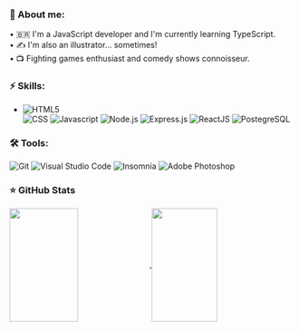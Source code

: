 <!-- ![](https://komarev.com/ghpvc/?username=jfsax&color=pink&style=flat) -->
<!-- ![header](https://capsule-render.vercel.app/api?type=slice&reversal=true&color=timeGradient&desc=Hello%World!) -->
<h3>📖 About me:</h3>
• 🇧🇷 I'm a JavaScript developer and I'm currently learning TypeScript. <br/>
• ✍️ I'm also an illustrator... sometimes! <br/>
• 📺 Fighting games enthusiast and comedy shows connoisseur.

<h3>⚡ Skills:</h3>
<p>
  <ul>
    <li><img alt="HTML5" src="https://img.shields.io/badge/HTML5-E34F26?style=for-the-badge&logo=html5&logoColor=white" /></li>
    <img alt="CSS" src="https://img.shields.io/badge/CSS3-1572B6?style=for-the-badge&logo=css3&logoColor=white" />
    <img alt="Javascript" src="https://img.shields.io/badge/JavaScript-323330?style=for-the-badge&logo=javascript&logoColor=F7DF1E" />
    <img alt="Node.js" src="https://img.shields.io/badge/Node.js-339933?style=for-the-badge&logo=nodedotjs&logoColor=white" />
    <img alt="Express.js" src="https://img.shields.io/badge/Express.js-000000?style=for-the-badge&logo=express&logoColor=white" />
    <img alt="ReactJS" src="https://img.shields.io/badge/React-20232A?style=for-the-badge&logo=react&logoColor=61DAFB" />
    <img alt="PostegreSQL" src="https://img.shields.io/badge/PostgreSQL-316192?style=for-the-badge&logo=postgresql&logoColor=white" />
  </ul>
</p>

<h3>🛠️ Tools:</h3>
<p>
  <img alt="Git" src="https://img.shields.io/badge/Git-F05032?style=for-the-badge&logo=git&logoColor=white" />
  <img alt="Visual Studio Code" src="https://img.shields.io/badge/Visual_Studio_Code-0078D4?style=for-the-badge&logo=visual%20studio%20code&logoColor=white" />
  <img alt="Insomnia" src="https://img.shields.io/badge/Insomnia-5849be?style=for-the-badge&logo=Insomnia&logoColor=white" />
  <img alt="Adobe Photoshop" src="https://img.shields.io/badge/Adobe-Photoshop-31A8FF?style=for-the-badge&logo=Adobe-Photoshop&labelColor=0a446b&logoWidth=15" />
</p>

<h3>⭐ GitHub Stats</h3>
<a href="https://github.com/jfsax">
  <img align="center" height="200" width="49%" src="https://github-readme-stats.vercel.app/api?username=jfsax&count_private=true&show_icons=true&theme=dracula&include_all_commits" />
</a>
<a href="https://github.com/jfsax">
  <img align="center" height="200" width="48%" src="https://github-readme-stats.vercel.app/api/top-langs/?username=jfsax&layout=compact&theme=dracula" />
</a>

<!--
**jfsax/jfsax** is a ✨ _special_ ✨ repository because its `README.md` (this file) appears on your GitHub profile.

Here are some ideas to get you started:

- 🔭 I’m currently working on ...
- 🌱 I’m currently learning ...
- 👯 I’m looking to collaborate on ...
- 🤔 I’m looking for help with ...
- 💬 Ask me about ...
- 📫 How to reach me: ...
-->
